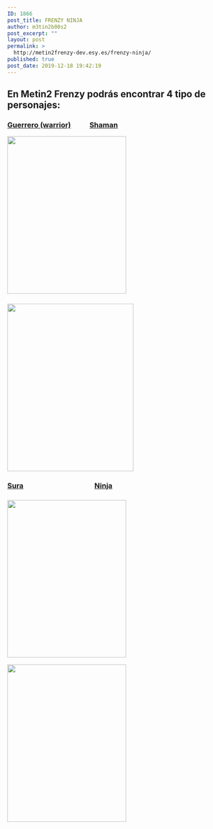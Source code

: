 ```yaml
---
ID: 1866
post_title: FRENZY NINJA
author: m3tin2b00s2
post_excerpt: ""
layout: post
permalink: >
  http://metin2frenzy-dev.esy.es/frenzy-ninja/
published: true
post_date: 2019-12-18 19:42:19
---
```

<h2>En Metin2 Frenzy podrás encontrar 4 tipo de personajes:</h2>
<h3><a href="http://metin2frenzy-dev.esy.es/frenzy-warrior/">Guerrero (warrior)</a>           <a href="http://metin2frenzy-dev.esy.es/frenzy-shaman/">Shaman</a></h3>
<img class="size-full wp-image-1845 alignleft" src="https://metin2frenzy.com/wp-content/uploads/2019/11/Guerrero.png" alt="" width="272" height="360" />
<h3><img class="alignnone  wp-image-1867" src="https://metin2frenzy.com/wp-content/uploads/2019/11/Shaman_Male.png" alt="" width="289" height="383" /></h3>
<h3><a href="http://metin2frenzy-dev.esy.es/frenzy-sura/">Sura</a>                                          <a href="http://metin2frenzy-dev.esy.es/frenzy-ninja/">Ninja</a></h3>
<h3><img class="size-full wp-image-1868 alignleft" src="https://metin2frenzy.com/wp-content/uploads/2019/11/Sura.png" alt="" width="272" height="360" /></h3>
<img class="alignnone size-full wp-image-1869" src="https://metin2frenzy.com/wp-content/uploads/2019/11/Ninja.png" alt="" width="272" height="360" />